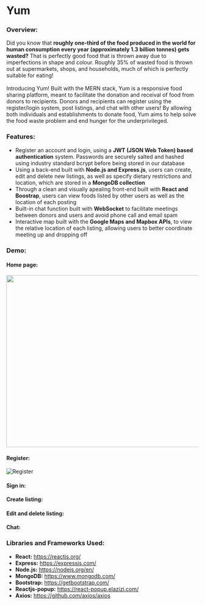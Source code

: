 # Yum
### Overview:
Did you know that **roughly one-third of the food produced in the world for human consumption every year (approximately 1.3 billion tonnes) gets wasted?** That is perfectly good food that is thrown away due to imperfections in shape and colour. Roughly 35% of wasted food is thrown out at supermarkets, shops, and households, much of which is perfectly suitable for eating! 
<br /><br />
Introducing Yum! Built with the MERN stack, Yum is a responsive food sharing platform, meant to facilitate the donation and receival of food from donors to recipients. Donors and recipients can register using the register/login system, post listings, and chat with other users! By allowing both individuals and establishments to donate food, Yum aims to help solve the food waste problem and end hunger for the underprivileged.

### Features:
- Register an account and login, using a **JWT (JSON Web Token) based authentication** system. Passwords are securely salted and hashed using industry standard bcrypt before being stored in our database
- Using a back-end built with **Node.js and Express.js**, users can create, edit and delete new listings, as well as specify dietary restrictions and location, which are stored in a **MongoDB collection**
- Through a clean and visually apealing front-end built with **React and Boostrap**, users can view foods listed by other users as well as the location of each posting
- Built-in chat function built with **WebSocket** to facilitate meetings between donors and users and avoid phone call and email spam
- Interactive map built with the **Google Maps and Mapbox APIs**, to view the relative location of each listing, allowing users to better coordinate meeting up and dropping off

### Demo:
#### Home page:
<img src="https://user-images.githubusercontent.com/66835262/104817913-68fc4f00-57f2-11eb-9ec6-70bbd834cbf1.png" width="800px" height="450px">

#### Register:
![Register](https://user-images.githubusercontent.com/66835262/104817903-584bd900-57f2-11eb-933f-78f3ce75402b.gif)


#### Sign in:


#### Create listing:


#### Edit and delete listing:


#### Chat:


### Libraries and Frameworks Used:
* **React:** https://reactjs.org/
* **Express:** https://expressjs.com/
* **Node.js:** https://nodejs.org/en/
* **MongoDB:** https://www.mongodb.com/
* **Bootstrap:** https://getbootstrap.com/
* **Reactjs-popup:** https://react-popup.elazizi.com/
* **Axios:** https://github.com/axios/axios
